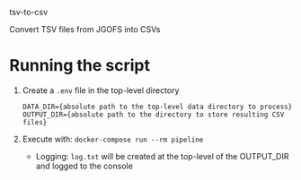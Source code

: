 tsv-to-csv

Convert TSV files from JGOFS into CSVs

# Running the script

1. Create a `.env` file in the top-level directory
    ```
    DATA_DIR={absolute path to the top-level data directory to process}
    OUTPUT_DIR={absolute path to the directory to store resulting CSV files}
    ```

2. Execute with: `docker-compose run --rm pipeline`

    - Logging: `log.txt` will be created at the top-level of the OUTPUT_DIR and logged to the console
